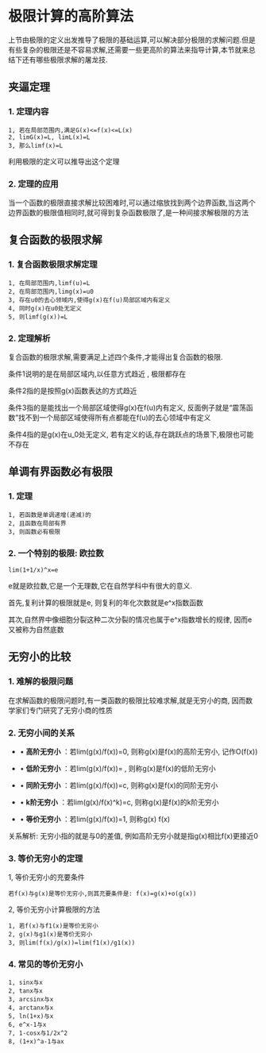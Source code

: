 #  极限计算的高阶算法

上节由极限的定义出发推导了极限的基础运算,可以解决部分极限的求解问题.但是有些复杂的极限还是不容易求解,还需要一些更高阶的算法来指导计算,本节就来总结下还有哪些极限求解的屠龙技.

##  夹逼定理

###  1\. 定理内容

    
    
    1, 若在局部范围内,满足G(x)<=f(x)<=L(x)  
    2, limG(x)=L, limL(x)=L  
    3, 那么limf(x)=L

利用极限的定义可以推导出这个定理

###  2\. 定理的应用

当一个函数的极限直接求解比较困难时,可以通过缩放找到两个边界函数,当这两个边界函数的极限值相同时,就可得到复杂函数极限了,是一种间接求解极限的方法

##  复合函数的极限求解

###  1\. 复合函数极限求解定理

    
    
    1, 在局部范围内,limf(u)=L  
    2, 在局部范围内,limg(x)=u0  
    3, 存在u0的去心领域内,使得g(x)在f(u)局部区域内有定义  
    4, 同时g(x)在u0处无定义  
    5, 则limf(g(x))=L

###  2\. 定理解析

复合函数的极限求解,需要满足上述四个条件,才能得出复合函数的极限.

条件1说明的是在局部区域内,以任意方式趋近  , 极限都存在

条件2指的是按照g(x)函数表达的方式趋近

条件3指的是能找出一个局部区域使得g(x)在f(u)内有定义, 反面例子就是“震荡函数”找不到一个局部区域使得所有点都能在f(u)的去心领域中有定义

条件4指的是g(x)在u_0处无定义, 若有定义的话,存在跳跃点的场景下,极限也可能不存在

##  单调有界函数必有极限

###  1\. 定理

    
    
    1, 若函数是单调递增(递减)的  
    2, 且函数在局部有界  
    3, 则函数必有极限

###  2\. 一个特别的极限: 欧拉数

    
    
    lim(1+1/x)^x=e

e就是欧拉数,它是一个无理数,它在自然学科中有很大的意义.

首先,复利计算的极限就是e, 则复利的年化次数就是e^x指数函数

其次,自然界中像细胞分裂这种二次分裂的情况也属于e^x指数增长的规律, 因而e又被称为自然底数

##  无穷小的比较

###  1\. 难解的极限问题

在求解函数的极限问题时,有一类函数的极限比较难求解,就是无穷小的商, 因而数学家们专门研究了无穷小商的性质

###  2\. 无穷小间的关系

  * • **高阶无穷小** ：若lim(g(x)/f(x))=0, 则称g(x)是f(x)的高阶无穷小, 记作O(f(x)) 

  * • **低阶无穷小** ：若lim(g(x)/f(x))=  , 则称g(x)是f(x)的低阶无穷小 

  * • **同阶无穷小** ：若lim(g(x)/f(x))=c, 则称g(x)是f(x)的同阶无穷小 

  * • **k阶无穷小** ：若lim(g(x)/f(x)^k)=c, 则称g(x)是f(x)的k阶无穷小 

  * • **等价无穷小** ：若lim(g(x)/f(x))=1, 则称g(x)  f(x) 

关系解析: 无穷小指的就是与0的差值, 例如高阶无穷小就是指g(x)相比f(x)更接近0

###  3\. 等价无穷小的定理

1, 等价无穷小的充要条件

    
    
    若f(x)与g(x)是等价无穷小,则其充要条件是: f(x)=g(x)+o(g(x))

2, 等价无穷小计算极限的方法

    
    
    1, 若f(x)与f1(x)是等价无穷小  
    2, g(x)与g1(x)是等价无穷小  
    3, 则lim(f(x)/g(x))=lim(f1(x)/g1(x))

###  4\. 常见的等价无穷小

    
    
    1, sinx与x  
    2, tanx与x  
    3, arcsinx与x  
    4, arctanx与x  
    5, ln(1+x)与x  
    6, e^x-1与x  
    7, 1-cosx与1/2x^2  
    8, (1+x)^a-1与ax

  

